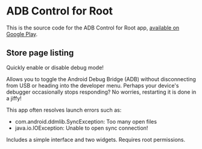 # ADB Control for Root

This is the source code for the ADB Control for Root app, [available on Google Play](https://play.google.com/store/apps/details?id=com.pixplicity.adb).

## Store page listing

Quickly enable or disable debug mode!

Allows you to toggle the Android Debug Bridge (ADB) without disconnecting from USB or heading into the developer menu. Perhaps your device's debugger occasionally stops responding? No worries, restarting it is done in a jiffy!

This app often resolves launch errors such as:
* com.android.ddmlib.SyncException: Too many open files
* java.io.IOException: Unable to open sync connection!

Includes a simple interface and two widgets. Requires root permissions.
